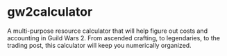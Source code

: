 # gw2calculator
A multi-purpose resource calculator that will help figure out costs and accounting in Guild Wars 2.
From ascended crafting, to legendaries, to the trading post, this calculator will keep you numerically organized.
